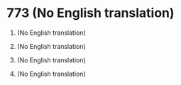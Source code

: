 # 773 (No English translation)

1.  (No English translation)

2.  (No English translation)

3.  (No English translation)

4.  (No English translation)

